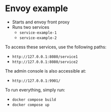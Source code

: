 # Envoy example

* Starts and envoy front proxy
* Runs two services
  * `service-example-1`
  * `service-example-2`

To access these services, use the following paths:

* `http://127.0.0.1:8080/service1`
* `http://127.0.0.1:8080/service2`

The admin console is also accessible at:

* `http://127.0.0.1:9901/`

To run everything, simply run:

* `docker compose build`
* `docker compose up`
